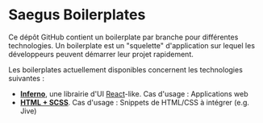 Saegus Boilerplates
===

Ce dépôt GitHub contient un boilerplate par branche pour différentes technologies. Un boilerplate est un "squelette" d'application sur lequel les développeurs peuvent démarrer leur projet rapidement.

Les boilerplates actuellement disponibles concernent les technologies suivantes :

* [**Inferno**](https://github.com/saegus/boilerplates/tree/inferno), une librairie d'UI [React](https://facebook.github.io/react/docs)-like. Cas d'usage : Applications web
* [**HTML + SCSS**](https://github.com/saegus/boilerplates/tree/html-scss). Cas d'usage : Snippets de HTML/CSS à intégrer (e.g. Jive)

